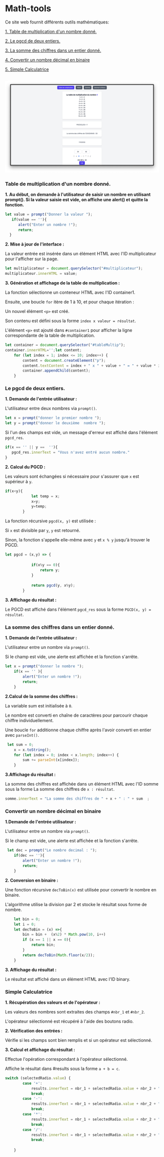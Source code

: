 # Math-tools
Ce site web fournit différents outils mathématiques:

[1. Table de multiplication d'un nombre donné.](#Table-de-multiplication-d'un-nombre-donné)

[2. Le pgcd de deux entiers.](#Le-pgcd-de-deux-entiers)

[3. La somme des chiffres dans un entier donné.](#La-somme-des-chiffres-dans-un-entier-donné)

[4. Convertir un nombre décimal en binaire](#Convertir-un-nombre-décimal-en-binaire)

[5. Simple Calculatrice](#Simple-Calculatrice)

![Preview](/assets/mainWindow.png)
---

### Table de multiplication d'un nombre donné.

**1. Au début, on demande à l'utilisateur de saisir un nombre en utilisant prompt(). Si la valeur saisie est vide, on affiche une alert() et quitte la fonction.**
```javascript
let value = prompt("Donner la valeur ");
   if(value == ''){
      alert("Enter un nombre !");
      return;
  }
```
**2. Mise à jour de l'interface :**

La valeur entrée est insérée dans un élément HTML avec l'ID multiplicateur pour l'afficher sur la page.

```javascript
let multiplicateur = document.querySelector("#multiplicateur");
multiplicateur.innerHTML = value;
```

**3. Génération et affichage de la table de multiplication :**

La fonction sélectionne un conteneur HTML avec l'ID container1.

Ensuite, une boucle `for` itère de 1 à 10, et pour chaque itération :

Un nouvel élément `<p>` est créé.

Son contenu est défini sous la forme `index x valeur = résultat`.

L'élément `<p>` est ajouté dans `#container1` pour afficher la ligne correspondante de la table de multiplication.

```javascript
let container = document.querySelector("#tableMultip");
container.innerHTML='';let content;
    for (let index = 1; index <= 10; index++) {
        content = document.createElement("p");
        content.textContent = index + " x " + value + " = " + value * index;
        container.appendChild(content);
    }
```

### Le pgcd de deux entiers.

**1. Demande de l'entrée utilisateur :**

L'utilisateur entre deux nombres via `prompt()`.

```javascript
let x = prompt("donner le premier nombre ");
let y = prompt("donner le deuxième  nombre ");    
```

Si l'un des champs est vide, un message d'erreur est affiché dans l'élément `pgcd_res`.

```javascript
if(x == '' || y ==  ''){
   pgcd_res.innerText = "Vous n'avez entré aucun nombre."
}
```

**2. Calcul du PGCD :**

Les valeurs sont échangées si nécessaire pour s'assurer que `x` est supérieur à `y`.

```javascript
if(x<y){
            let temp = x;
            x=y;
            y=temp;    
        }
```

La fonction récursive `pgcd(x, y)` est utilisée :

Si `x` est divisible par `y`, `y` est retourné.

Sinon, la fonction s'appelle elle-même avec `y` et `x % y` jusqu'à trouver le PGCD.

```javascript
let pgcd = (x,y) => {
        
            if(x%y == 0){
                return y;
            }
        
            return pgcd(y, x%y);
        }
```

**3. Affichage du résultat :**

Le PGCD est affiché dans l'élément `pgcd_res` sous la forme `PGCD(x, y) = résultat`.

### La somme des chiffres dans un entier donné.

**1. Demande de l'entrée utilisateur :**

L'utilisateur entre un nombre via `prompt()`.

Si le champ est vide, une alerte est affichée et la fonction s'arrête.

```javascript
let x = prompt("donner le nombre ");
    if(x == '' ){
        alert("Enter un nombre !");
        return;
    }
```

**2.Calcul de la somme des chiffres :**

La variable sum est initialisée à `0`.

Le nombre est converti en chaîne de caractères pour parcourir chaque chiffre individuellement.

Une boucle `for` additionne chaque chiffre après l'avoir converti en entier avec `parseInt()`.

```javascript
 let sum = 0;
    x = x.toString();
    for (let index = 0; index < x.length; index++) {
        sum += parseInt(x[index]);
    }
```

**3.Affichage du résultat :**

La somme des chiffres est affichée dans un élément HTML avec l'ID somme sous la forme La somme des chiffres de `x : résultat`.

```javascript
somme.innerText = "La somme des chiffres de " + x + " : " + sum  ;
```

### Convertir un nombre décimal en binaire

**1.Demande de l'entrée utilisateur :**

L'utilisateur entre un nombre via `prompt()`.

Si le champ est vide, une alerte est affichée et la fonction s'arrête.

```javascript
 let dec = prompt("Le nombre decimal : ");
    if(dec == ''){
        alert("Enter un nombre !");
        return;
    }
```

**2. Conversion en binaire :**

Une fonction récursive `decToBin(x)` est utilisée pour convertir le nombre en binaire.

L'algorithme utilise la division par 2 et stocke le résultat sous forme de nombre.

```javascript
    let bin = 0;
    let i = 0;
    let decToBin = (x) =>{
        bin = bin +  (x%2) * Math.pow(10, i++)
        if (x == 1 || x == 0){
            return bin;
        }
        return decToBin(Math.floor(x/2));
    }
```

**3. Affichage du résultat :**

Le résultat est affiché dans un élément HTML avec l'ID binary.

### Simple Calculatrice

**1. Récupération des valeurs et de l'opérateur :**

Les valeurs des nombres sont extraites des champs `#nbr_1` et `#nbr_2`.

L'opérateur sélectionné est récupéré à l'aide des boutons radio.

**2. Vérification des entrées :**

Vérifie si les champs sont bien remplis et si un opérateur est sélectionné.

**3. Calcul et affichage du résultat :**

Effectue l'opération correspondant à l'opérateur sélectionné.

Affiche le résultat dans #results sous la forme `a + b = c`.

```javascript
switch (selectedRadio.value) {
        case '+':
            results.innerText = nbr_1 + selectedRadio.value + nbr_2 + " = " + (nbr_1 + nbr_2);
            break;
        case '-':
            results.innerText = nbr_1 + selectedRadio.value + nbr_2 + " = " + (nbr_1 - nbr_2);
            break;
        case '*':
            results.innerText = nbr_1 + selectedRadio.value + nbr_2 + " = " + (nbr_1 * nbr_2);
            break;
        case '/':
            results.innerText = nbr_1 + selectedRadio.value + nbr_2 + " = " + (nbr_1 / nbr_2);
            break;

    }
```

